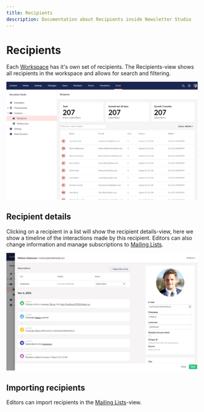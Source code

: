 ```yaml
---
title: Recipients
description: Documentation about Recipients inside Newsletter Studio
---
```

# Recipients
Each [Workspace](../concepts/workspaces.md) has it's own set of recipients. The Recipients-view shows all recipients in the workspace and allows for search and filtering.

![recipients-overview](/media/recipients-overview.png)

## Recipient details
Clicking on a recipient in a list will show the recipient details-view, here we show a timeline of the interactions made by this recipient. Editors can also change information and manage subscriptions to [Mailing Lists](../concepts/mailing-lists.md).

![recipients-overview](/media/recipient-details.png)

## Importing recipients
Editors can import recipients in the [Mailing Lists](../concepts/mailing-lists.md)-view.
